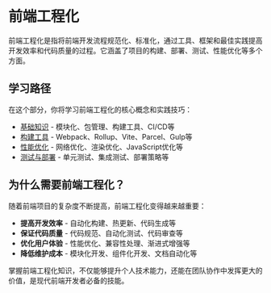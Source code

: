 # 前端工程化

前端工程化是指将前端开发流程规范化、标准化，通过工具、框架和最佳实践提高开发效率和代码质量的过程。它涵盖了项目的构建、部署、测试、性能优化等多个方面。

## 学习路径

在这个部分，你将学习前端工程化的核心概念和实践技巧：

- [基础知识](/engineering/basics) - 模块化、包管理、构建工具、CI/CD等
- [构建工具](/engineering/build-tools) - Webpack、Rollup、Vite、Parcel、Gulp等
- [性能优化](/engineering/performance) - 网络优化、渲染优化、JavaScript优化等
- [测试与部署](/engineering/testing-and-deployment) - 单元测试、集成测试、部署策略等

## 为什么需要前端工程化？

随着前端项目的复杂度不断提高，前端工程化变得越来越重要：

- **提高开发效率** - 自动化构建、热更新、代码生成等
- **保证代码质量** - 代码规范、自动化测试、代码审查等
- **优化用户体验** - 性能优化、兼容性处理、渐进式增强等
- **降低维护成本** - 模块化开发、组件化开发、文档自动化等

掌握前端工程化知识，不仅能够提升个人技术能力，还能在团队协作中发挥更大的价值，是现代前端开发者必备的技能。